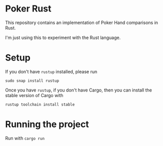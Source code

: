 # Poker Rust

This repository contains an implementation of Poker Hand comparisons in Rust.

I'm just using this to experiment with the Rust language.

# Setup

If you don't have `rustup` installed, please run

```
sudo snap install rustup
```

Once you have `rustup`, if you don't have Cargo, then you can install the stable version of Cargo with

```
rustup toolchain install stable
```

# Running the project

Run with `cargo run`

